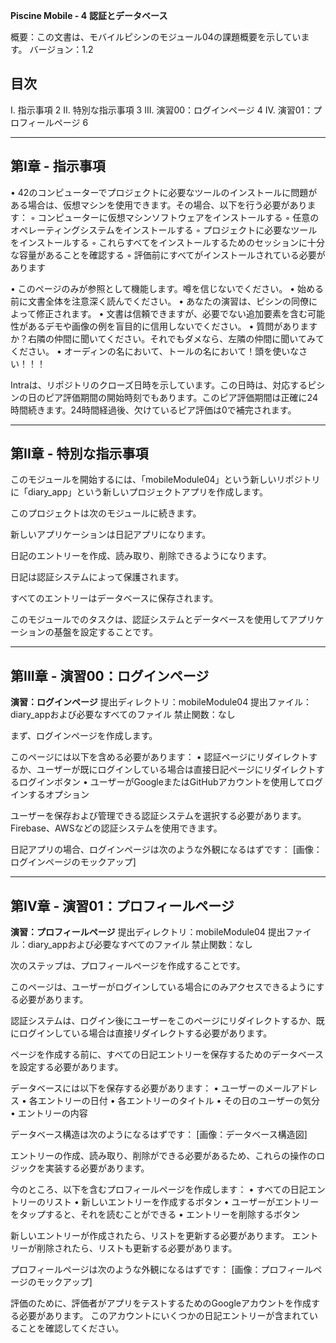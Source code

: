 **Piscine Mobile - 4**
**認証とデータベース**

概要：この文書は、モバイルピシンのモジュール04の課題概要を示しています。
バージョン：1.2

## 目次
I. 指示事項 2
II. 特別な指示事項 3 
III. 演習00：ログインページ 4
IV. 演習01：プロフィールページ 6

---

## 第I章 - 指示事項

• 42のコンピューターでプロジェクトに必要なツールのインストールに問題がある場合は、仮想マシンを使用できます。その場合、以下を行う必要があります：
  ◦ コンピューターに仮想マシンソフトウェアをインストールする
  ◦ 任意のオペレーティングシステムをインストールする
  ◦ プロジェクトに必要なツールをインストールする
  ◦ これらすべてをインストールするためのセッションに十分な容量があることを確認する
  ◦ 評価前にすべてがインストールされている必要があります

• このページのみが参照として機能します。噂を信じないでください。
• 始める前に文書全体を注意深く読んでください。
• あなたの演習は、ピシンの同僚によって修正されます。
• 文書は信頼できますが、必要でない追加要素を含む可能性があるデモや画像の例を盲目的に信用しないでください。
• 質問がありますか？右隣の仲間に聞いてください。それでもダメなら、左隣の仲間に聞いてみてください。
• オーディンの名において、トールの名において！頭を使いなさい！！！

Intraは、リポジトリのクローズ日時を示しています。この日時は、対応するピシンの日のピア評価期間の開始時刻でもあります。このピア評価期間は正確に24時間続きます。24時間経過後、欠けているピア評価は0で補完されます。

---

## 第II章 - 特別な指示事項

このモジュールを開始するには、「mobileModule04」という新しいリポジトリに「diary_app」という新しいプロジェクトアプリを作成します。

このプロジェクトは次のモジュールに続きます。

新しいアプリケーションは日記アプリになります。

日記のエントリーを作成、読み取り、削除できるようになります。

日記は認証システムによって保護されます。

すべてのエントリーはデータベースに保存されます。

このモジュールでのタスクは、認証システムとデータベースを使用してアプリケーションの基盤を設定することです。

---

## 第III章 - 演習00：ログインページ

**演習：ログインページ**
提出ディレクトリ：mobileModule04
提出ファイル：diary_appおよび必要なすべてのファイル
禁止関数：なし

まず、ログインページを作成します。

このページには以下を含める必要があります：
• 認証ページにリダイレクトするか、ユーザーが既にログインしている場合は直接日記ページにリダイレクトするログインボタン
• ユーザーがGoogleまたはGitHubアカウントを使用してログインするオプション

ユーザーを保存および管理できる認証システムを選択する必要があります。
Firebase、AWSなどの認証システムを使用できます。

日記アプリの場合、ログインページは次のような外観になるはずです：
[画像：ログインページのモックアップ]

---

## 第IV章 - 演習01：プロフィールページ

**演習：プロフィールページ**
提出ディレクトリ：mobileModule04
提出ファイル：diary_appおよび必要なすべてのファイル
禁止関数：なし

次のステップは、プロフィールページを作成することです。

このページは、ユーザーがログインしている場合にのみアクセスできるようにする必要があります。

認証システムは、ログイン後にユーザーをこのページにリダイレクトするか、既にログインしている場合は直接リダイレクトする必要があります。

ページを作成する前に、すべての日記エントリーを保存するためのデータベースを設定する必要があります。

データベースには以下を保存する必要があります：
• ユーザーのメールアドレス
• 各エントリーの日付
• 各エントリーのタイトル
• その日のユーザーの気分
• エントリーの内容

データベース構造は次のようになるはずです：
[画像：データベース構造図]

エントリーの作成、読み取り、削除ができる必要があるため、これらの操作のロジックを実装する必要があります。

今のところ、以下を含むプロフィールページを作成します：
• すべての日記エントリーのリスト
• 新しいエントリーを作成するボタン
• ユーザーがエントリーをタップすると、それを読むことができる
• エントリーを削除するボタン

新しいエントリーが作成されたら、リストを更新する必要があります。
エントリーが削除されたら、リストも更新する必要があります。

プロフィールページは次のような外観になるはずです：
[画像：プロフィールページのモックアップ]

評価のために、評価者がアプリをテストするためのGoogleアカウントを作成する必要があります。
このアカウントにいくつかの日記エントリーが含まれていることを確認してください。